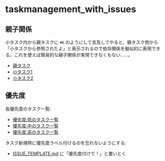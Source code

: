# taskmanagement_with_issues

## 親子関係
小タスク内から親タスクに `#6` のようにして言及してやると、親タスク側から「小タスクから参照されたよ」と表示されるので依存関係を擬似的に表現できる。これを使えば簡易的な親子関係が実現できなくもない……。

- [親タスク](https://github.com/stakiran/taskmanagement_with_issues/issues/6)
 - [小タスク1](https://github.com/stakiran/taskmanagement_with_issues/issues/7)
 - [小タスク2](https://github.com/stakiran/taskmanagement_with_issues/issues/8)

## 優先度
各優先度のタスク一覧:

- [優先度:低のタスク一覧](https://github.com/stakiran/taskmanagement_with_issues/issues?q=is%3Aopen+is%3Aissue+label%3A%2200%E5%84%AA%E5%85%88%E5%BA%A6%3A+%E4%BD%8E%22)
- [優先度:中のタスク一覧](https://github.com/stakiran/taskmanagement_with_issues/issues?q=is%3Aopen+is%3Aissue+label%3A%2201%E5%84%AA%E5%85%88%E5%BA%A6%3A+%E4%B8%AD%22)
- [優先度:高のタスク一覧](https://github.com/stakiran/taskmanagement_with_issues/issues?q=is%3Aopen+is%3Aissue+label%3A%2202%E5%84%AA%E5%85%88%E5%BA%A6%3A+%E9%AB%98%22)

タスク新規時に優先度ラベル付けるのを忘れないようにする:

- [ISSUE_TEMPLATE.md](https://github.com/stakiran/taskmanagement_with_issues/blob/master/.github/ISSUE_TEMPLATE.md) に「優先度付けて！」と書いとく
